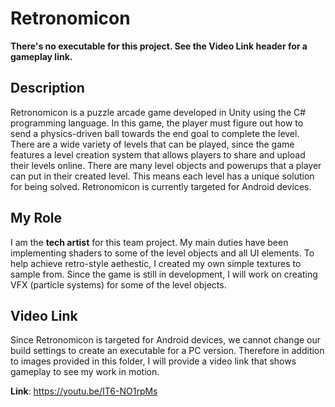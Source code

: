 # Retronomicon 
**There's no executable for this project. See the Video Link header for a gameplay link.**

## Description
Retronomicon is a puzzle arcade game developed in Unity using the C# programming language. In this game, the player must 
figure out how to send a physics-driven ball towards the end goal to complete the level. There are a wide variety of levels
that can be played, since the game features a level creation system that allows players to share and upload their levels online. There are many level objects and powerups that a player can put in their created level. This means each level has a unique solution 
for being solved. Retronomicon is currently targeted for Android devices. 

## My Role
I am the **tech artist** for this team project. My main duties have been implementing shaders to some of the level objects and all 
UI elements. To help achieve retro-style aethestic, I created my own simple textures to sample from. Since the game is still 
in development, I will work on creating VFX (particle systems) for some of the level objects.

## Video Link
Since Retronomicon is targeted for Android devices, we cannot change our build settings to create an executable for a PC version.
Therefore in addition to images provided in this folder, I will provide a video link that shows gameplay to see my work in motion.

**Link**: https://youtu.be/IT6-NO1rpMs
